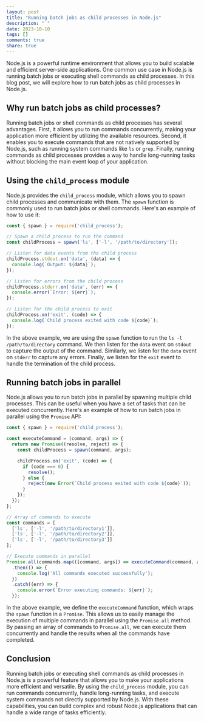 ```yaml
---
layout: post
title: "Running batch jobs as child processes in Node.js"
description: " "
date: 2023-10-10
tags: []
comments: true
share: true
---
```


Node.js is a powerful runtime environment that allows you to build scalable and efficient server-side applications. One common use case in Node.js is running batch jobs or executing shell commands as child processes. In this blog post, we will explore how to run batch jobs as child processes in Node.js.

## Why run batch jobs as child processes?

Running batch jobs or shell commands as child processes has several advantages. First, it allows you to run commands concurrently, making your application more efficient by utilizing the available resources. Second, it enables you to execute commands that are not natively supported by Node.js, such as running system commands like `ls` or `grep`. Finally, running commands as child processes provides a way to handle long-running tasks without blocking the main event loop of your application.

## Using the `child_process` module

Node.js provides the `child_process` module, which allows you to spawn child processes and communicate with them. The `spawn` function is commonly used to run batch jobs or shell commands. Here's an example of how to use it:

```javascript
const { spawn } = require('child_process');

// Spawn a child process to run the command
const childProcess = spawn('ls', ['-l', '/path/to/directory']);

// Listen for data events from the child process
childProcess.stdout.on('data', (data) => {
  console.log(`Output: ${data}`);
});

// Listen for errors from the child process
childProcess.stderr.on('data', (err) => {
  console.error(`Error: ${err}`);
});

// Listen for the child process to exit
childProcess.on('exit', (code) => {
  console.log(`Child process exited with code ${code}`);
});
```

In the above example, we are using the `spawn` function to run the `ls -l /path/to/directory` command. We then listen for the `data` event on `stdout` to capture the output of the command. Similarly, we listen for the `data` event on `stderr` to capture any errors. Finally, we listen for the `exit` event to handle the termination of the child process.

## Running batch jobs in parallel

Node.js allows you to run batch jobs in parallel by spawning multiple child processes. This can be useful when you have a set of tasks that can be executed concurrently. Here's an example of how to run batch jobs in parallel using the `Promise` API:

```javascript
const { spawn } = require('child_process');

const executeCommand = (command, args) => {
  return new Promise((resolve, reject) => {
    const childProcess = spawn(command, args);

    childProcess.on('exit', (code) => {
      if (code === 0) {
        resolve();
      } else {
        reject(new Error(`Child process exited with code ${code}`));
      }
    });
  });
};

// Array of commands to execute
const commands = [
  ['ls', ['-l', '/path/to/directory1']],
  ['ls', ['-l', '/path/to/directory2']],
  ['ls', ['-l', '/path/to/directory3']]
];

// Execute commands in parallel
Promise.all(commands.map(([command, args]) => executeCommand(command, args)))
  .then(() => {
    console.log('All commands executed successfully');
  })
  .catch((err) => {
    console.error(`Error executing commands: ${err}`);
  });
```

In the above example, we define the `executeCommand` function, which wraps the `spawn` function in a `Promise`. This allows us to easily manage the execution of multiple commands in parallel using the `Promise.all` method. By passing an array of commands to `Promise.all`, we can execute them concurrently and handle the results when all the commands have completed.

## Conclusion

Running batch jobs or executing shell commands as child processes in Node.js is a powerful feature that allows you to make your applications more efficient and versatile. By using the `child_process` module, you can run commands concurrently, handle long-running tasks, and execute system commands not directly supported by Node.js. With these capabilities, you can build complex and robust Node.js applications that can handle a wide range of tasks efficiently.